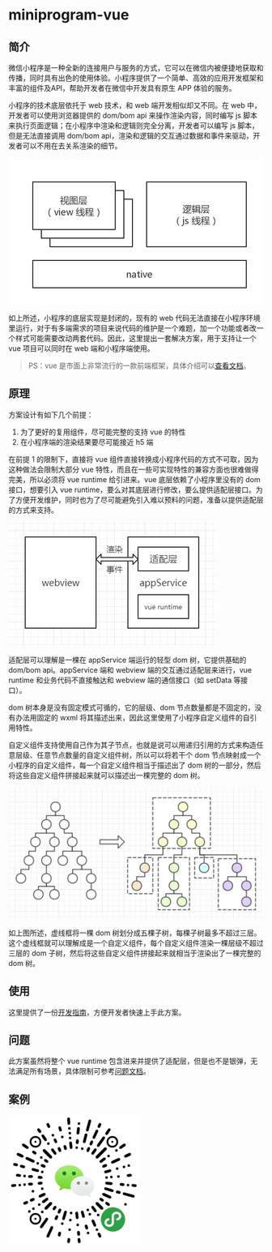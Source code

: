 # miniprogram-vue

## 简介

微信小程序是一种全新的连接用户与服务的方式，它可以在微信内被便捷地获取和传播，同时具有出色的使用体验。小程序提供了一个简单、高效的应用开发框架和丰富的组件及API，帮助开发者在微信中开发具有原生 APP 体验的服务。

小程序的技术底层依托于 web 技术，和 web 端开发相似却又不同。在 web 中，开发者可以使用浏览器提供的 dom/bom api 来操作渲染内容，同时编写 js 脚本来执行页面逻辑；在小程序中渲染和逻辑则完全分离，开发者可以编写 js 脚本，但是无法直接调用 dom/bom api，渲染和逻辑的交互通过数据和事件来驱动，开发者可以不用在去关系渲染的细节。

![小程序环境](./docs/images/01.jpg)

如上所述，小程序的底层实现是封闭的，现有的 web 代码无法直接在小程序环境里运行，对于有多端需求的项目来说代码的维护是一个难题，加一个功能或者改一个样式可能需要改动两套代码。因此，这里提出一套解决方案，用于支持让一个 vue 项目可以同时在 web 端和小程序端使用。

> PS：vue 是市面上非常流行的一款前端框架，具体介绍可以[查看文档](https://cn.vuejs.org/index.html)。

## 原理

方案设计有如下几个前提：

1. 为了更好的复用组件，尽可能完整的支持 vue 的特性
2. 在小程序端的渲染结果要尽可能接近 h5 端

在前提 1 的限制下，直接将 vue 组件直接转换成小程序代码的方式不可取，因为这种做法会限制大部分 vue 特性，而且在一些可实现特性的兼容方面也很难做得完美，所以必须将 vue runtime 给引进来。vue 底层依赖了小程序里没有的 dom 接口，想要引入 vue runtime，要么对其底层进行修改，要么提供适配层接口。为了方便开发维护，同时也为了尽可能避免引入难以预料的问题，准备以提供适配层的方式来支持。

![方案设计](./docs/images/02.png)

适配层可以理解是一棵在 appService 端运行的轻型 dom 树，它提供基础的 dom/bom api。appService 端和 webview 端的交互通过适配层来进行，vue runtime 和业务代码不直接触达和 webview 端的通信接口（如 setData 等接口）。

dom 树本身是没有固定模式可循的，它的层级、dom 节点数量都是不固定的，没有办法用固定的 wxml 将其描述出来，因此这里使用了小程序自定义组件的自引用特性。

自定义组件支持使用自己作为其子节点，也就是说可以用递归引用的方式来构造任意层级、任意节点数量的自定义组件树，所以可以将若干个 dom 节点映射成一个小程序的自定义组件，每一个自定义组件相当于描述出了 dom 树的一部分，然后将这些自定义组件拼接起来就可以描述出一棵完整的 dom 树。

![方案设计](./docs/images/03.jpg)

如上图所述，虚线框将一棵 dom 树划分成五棵子树，每棵子树最多不超过三层。这个虚线框就可以理解成是一个自定义组件，每个自定义组件渲染一棵层级不超过三层的 dom 子树，然后将这些自定义组件拼接起来就相当于渲染出了一棵完整的 dom 树。

## 使用

这里提供了一份[开发指南](./docs/quickstart.md)，方便开发者快速上手此方案。

## 问题

此方案虽然将整个 vue runtime 包含进来并提供了适配层，但是也不是银弹，无法满足所有场景，具体限制可参考[问题文档](./docs/question.md)。

## 案例

![微信开放社区](./docs/images/code1.jpg)


